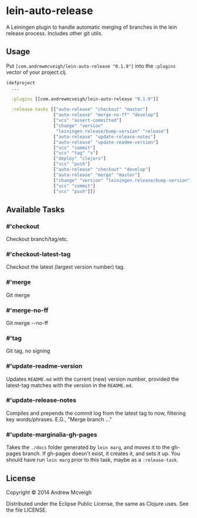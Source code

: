# lein-auto-release

A Leiningen plugin to handle automatic merging of branches in the
lein release process. Includes other git utils.

## Usage

Put `[com.andrewmcveigh/lein-auto-release "0.1.9"]` into the
`:plugins` vector of your project.clj.

```clojure
(defproject
  ...

  :plugins [[com.andrewmcveigh/lein-auto-release "0.1.9"]]

  :release-tasks [["auto-release" "checkout" "master"]
                  ["auto-release" "merge-no-ff" "develop"]
                  ["vcs" "assert-committed"]
                  ["change" "version"
                   "leiningen.release/bump-version" "release"]
                  ["auto-release" "update-release-notes"]
                  ["auto-release" "update-readme-version"]
                  ["vcs" "commit"]
                  ["vcs" "tag" "v"]
                  ["deploy" "clojars"]
                  ["vcs" "push"]
                  ["auto-release" "checkout" "develop"]
                  ["auto-release" "merge" "master"]
                  ["change" "version" "leiningen.release/bump-version"]
                  ["vcs" "commit"]
                  ["vcs" "push"]])
```

## Available Tasks

### #'checkout

Checkout branch/tag/etc.

### #'checkout-latest-tag

Checkout the latest (largest version number) tag.

### #'merge

Git merge

### #'merge-no-ff

Git merge --no-ff

### #'tag

Git tag, no signing

### #'update-readme-version

Updates `README.md` with the current (new) version number, provided the latest-tag
matches with the version in the `README.md`.

### #'update-release-notes

Compiles and prepends the commit log from the latest tag to now, filtering
key words/phrases. E.G., "Merge branch ..."

### #'update-marginalia-gh-pages

Takes the `./docs` folder generated by `lein marg`, and moves it to the
gh-pages branch. If gh-pages doesn't exist, it creates it, and sets it up.
You should have run `lein marg` prior to this task, maybe as a `:release-task`.


## License

Copyright © 2014 Andrew Mcveigh

Distributed under the Eclipse Public License, the same as Clojure uses. See
the file LICENSE.
